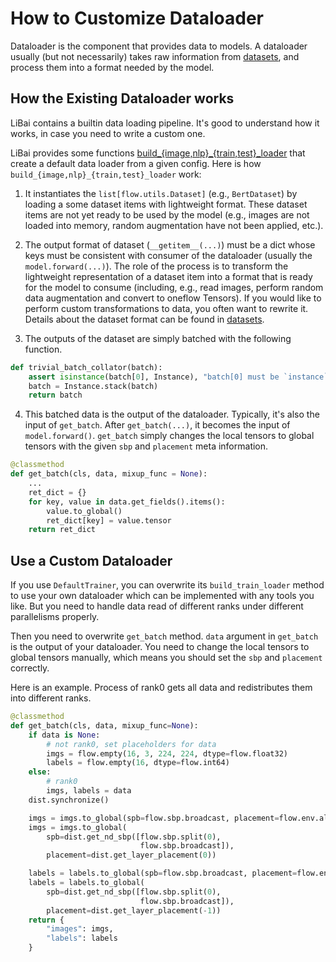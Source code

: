 # How to Customize Dataloader

Dataloader is the component that provides data to models. A dataloader usually (but not necessarily) takes raw information from [datasets](), and process them into a format needed by the model.

## How the Existing Dataloader works 

LiBai contains a builtin data loading pipeline. It's good to understand how it works, in case you need to write a custom one.

LiBai provides some functions [build_{image,nlp}_{train,test}_loader](https://libai.readthedocs.io/en/latest/modules/libai.data.html#libai.data.build.build_nlp_train_loader) that create a default data loader from a given config. Here is how `build_{image,nlp}_{train,test}_loader` work:

1. It instantiates the `list[flow.utils.Dataset]` (e.g., `BertDataset`) by loading a some dataset items with lightweight format. These dataset items are not yet ready to be used by the model (e.g., images are not loaded into memory, random augmentation have not been applied, etc.). 

2. The output format of dataset (`__getitem__(...)`) must be a dict whose keys must be consistent with consumer of the dataloader (usually the `model.forward(...)`). The role of the process is to transform the lightweight representation of a dataset item into a format that is ready for the model to consume (including, e.g., read images, perform random data augmentation and convert to oneflow Tensors). If you would like to perform custom transformations to data, you often want to rewrite it. Details about the dataset format can be found in [datasets]().

3. The outputs of the dataset are simply batched with the following function.

```python
def trivial_batch_collator(batch):
    assert isinstance(batch[0], Instance), "batch[0] must be `instance` for trivial batch collator"
    batch = Instance.stack(batch)
    return batch
```

4. This batched data is the output of the dataloader. Typically, it's also the input of `get_batch`. After `get_batch(...)`, it becomes the input of `model.forward()`. `get_batch` simply changes the local tensors to global tensors with the given `sbp` and `placement` meta information.


```python
@classmethod
def get_batch(cls, data, mixup_func = None):
    ...
    ret_dict = {}
    for key, value in data.get_fields().items():
        value.to_global()
        ret_dict[key] = value.tensor
    return ret_dict
```


## Use a Custom Dataloader

If you use `DefaultTrainer`, you can overwrite its `build_train_loader` method to use your own dataloader which can be implemented with any tools you like. But you need to handle data read of different ranks under different parallelisms properly.

Then you need to overwrite `get_batch` method. `data` argument in `get_batch` is the output of your dataloader. You need to change the local tensors to global tensors manually, which means you should set the `sbp` and `placement` correctly.

Here is an example. Process of rank0 gets all data and redistributes them into different ranks.

```python
@classmethod
def get_batch(cls, data, mixup_func=None):
    if data is None: 
        # not rank0, set placeholders for data
        imgs = flow.empty(16, 3, 224, 224, dtype=flow.float32)
        labels = flow.empty(16, dtype=flow.int64)
    else: 
        # rank0
        imgs, labels = data
    dist.synchronize()

    imgs = imgs.to_global(spb=flow.sbp.broadcast, placement=flow.env.all_device_placement("cuda"))
    imgs = imgs.to_global(
        spb=dist.get_nd_sbp([flow.sbp.split(0),
                             flow.sbp.broadcast]),
        placement=dist.get_layer_placement(0))

    labels = labels.to_global(spb=flow.sbp.broadcast, placement=flow.env.all_device_placement("cuda"))
    labels = labels.to_global(
        spb=dist.get_nd_sbp([flow.sbp.split(0),
                             flow.sbp.broadcast]),
        placement=dist.get_layer_placement(-1))
    return {
        "images": imgs,
        "labels": labels
    }
```
